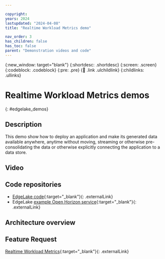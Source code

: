 ```yaml
---

copyright: 
years: 2024
lastupdated: "2024-04-08"
title: "Realtime Workload Metrics demo"

nav_order: 3
has_children: false
has_toc: false
parent: "Demonstration videos and code"
---
```


{:new_window: target="blank"}
{:shortdesc: .shortdesc}
{:screen: .screen}
{:codeblock: .codeblock}
{:pre: .pre}
{:child: .link .ulchildlink}
{:childlinks: .ullinks}

# Realtime Workload Metrics demos
{: #edgelake_demos}

## Description

This demo show how to deploy an application and make its generated data available anywhere, anytime without moving, streaming or otherwise pre-consolidating the data or otherwise explicitly connecting the application to a data store.

## Video

## Code repositories

* [EdgeLake code](https://github.com/EdgeLake/EdgeLake){:target="_blank"}{: .externalLink}
* EdgeLake [example Open Horizon service](https://github.com/open-horizon-services/service-anylog/){:target="_blank"}{: .externalLink}

## Architecture overview

## Feature Request

[Realtime Workload Metrics](https://wiki.lfedge.org/display/OH/Realtime+Workload+Metrics+-+Feature+Design+Candidate){:target="_blank"}{: .externalLink}